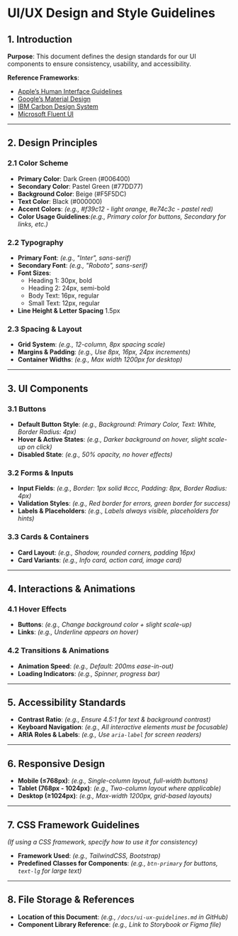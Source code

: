 # UI/UX Design and Style Guidelines  

## 1. Introduction  
**Purpose**: This document defines the design standards for our UI components to ensure consistency, usability, and accessibility.  

**Reference Frameworks**:  
- [Apple’s Human Interface Guidelines](https://developer.apple.com/design/human-interface-guidelines/)  
- [Google’s Material Design](https://material.io/design/)  
- [IBM Carbon Design System](https://www.carbondesignsystem.com/)  
- [Microsoft Fluent UI](https://fluent2.microsoft.com/)  

---

## 2. Design Principles  
### 2.1 Color Scheme  
- **Primary Color**: Dark Green (#006400)
- **Secondary Color**: Pastel Green (#77DD77)  
- **Background Color**: Beige (#F5F5DC) 
- **Text Color**: Black (#000000)
- **Accent Colors**: _(e.g., #f39c12 - light orange, #e74c3c - pastel red)_  
- **Color Usage Guidelines**:_(e.g., Primary color for buttons, Secondary for links, etc.)_  

### 2.2 Typography  
- **Primary Font**: _(e.g., "Inter", sans-serif)_  
- **Secondary Font**: _(e.g., "Roboto", sans-serif)_  
- **Font Sizes**:
  - Heading 1: 30px, bold
  - Heading 2: 24px, semi-bold
  - Body Text: 16px, regular  
  - Small Text: 12px, regular
- **Line Height & Letter Spacing** 1.5px

### 2.3 Spacing & Layout  
- **Grid System**: _(e.g., 12-column, 8px spacing scale)_  
- **Margins & Padding**: _(e.g., Use 8px, 16px, 24px increments)_  
- **Container Widths**: _(e.g., Max width 1200px for desktop)_  

---

## 3. UI Components  

### 3.1 Buttons  
- **Default Button Style**: _(e.g., Background: Primary Color, Text: White, Border Radius: 4px)_  
- **Hover & Active States**: _(e.g., Darker background on hover, slight scale-up on click)_  
- **Disabled State**: _(e.g., 50% opacity, no hover effects)_  

### 3.2 Forms & Inputs  
- **Input Fields**: _(e.g., Border: 1px solid #ccc, Padding: 8px, Border Radius: 4px)_  
- **Validation Styles**: _(e.g., Red border for errors, green border for success)_  
- **Labels & Placeholders**: _(e.g., Labels always visible, placeholders for hints)_  

### 3.3 Cards & Containers  
- **Card Layout**: _(e.g., Shadow, rounded corners, padding 16px)_  
- **Card Variants**: _(e.g., Info card, action card, image card)_  

---

## 4. Interactions & Animations  
### 4.1 Hover Effects  
- **Buttons**: _(e.g., Change background color + slight scale-up)_  
- **Links**: _(e.g., Underline appears on hover)_  

### 4.2 Transitions & Animations  
- **Animation Speed**: _(e.g., Default: 200ms ease-in-out)_  
- **Loading Indicators**: _(e.g., Spinner, progress bar)_  

---

## 5. Accessibility Standards  
- **Contrast Ratio**: _(e.g., Ensure 4.5:1 for text & background contrast)_  
- **Keyboard Navigation**: _(e.g., All interactive elements must be focusable)_  
- **ARIA Roles & Labels**: _(e.g., Use `aria-label` for screen readers)_  

---

## 6. Responsive Design  
- **Mobile (≤768px)**: _(e.g., Single-column layout, full-width buttons)_  
- **Tablet (768px - 1024px)**: _(e.g., Two-column layout where applicable)_  
- **Desktop (≥1024px)**: _(e.g., Max-width 1200px, grid-based layouts)_  

---

## 7. CSS Framework Guidelines  
_(If using a CSS framework, specify how to use it for consistency)_  
- **Framework Used**: _(e.g., TailwindCSS, Bootstrap)_  
- **Predefined Classes for Components**: _(e.g., `btn-primary` for buttons, `text-lg` for large text)_  

---

## 8. File Storage & References  
- **Location of this Document**: _(e.g., `/docs/ui-ux-guidelines.md` in GitHub)_  
- **Component Library Reference**: _(e.g., Link to Storybook or Figma file)_  
